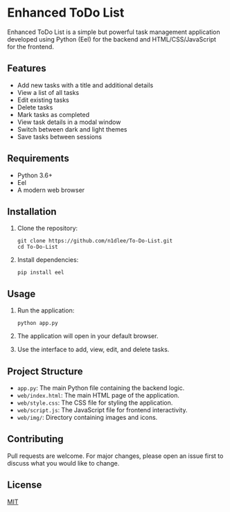 # Enhanced ToDo List

Enhanced ToDo List is a simple but powerful task management application developed using Python (Eel) for the backend and HTML/CSS/JavaScript for the frontend.


## Features

- Add new tasks with a title and additional details
- View a list of all tasks
- Edit existing tasks
- Delete tasks
- Mark tasks as completed
- View task details in a modal window
- Switch between dark and light themes
- Save tasks between sessions

## Requirements

- Python 3.6+
- Eel
- A modern web browser

## Installation

1. Clone the repository:
   ```
   git clone https://github.com/n1dlee/To-Do-List.git
   cd To-Do-List
   ```

2. Install dependencies:
   ```
   pip install eel
   ```

## Usage

1. Run the application:
   ```
   python app.py
   ```

2. The application will open in your default browser.

3. Use the interface to add, view, edit, and delete tasks.

## Project Structure

- `app.py`: The main Python file containing the backend logic.
- `web/index.html`: The main HTML page of the application.
- `web/style.css`: The CSS file for styling the application.
- `web/script.js`: The JavaScript file for frontend interactivity.
- `web/img/`: Directory containing images and icons.

## Contributing

Pull requests are welcome. For major changes, please open an issue first to discuss what you would like to change.

## License

[MIT](https://choosealicense.com/licenses/mit/)
